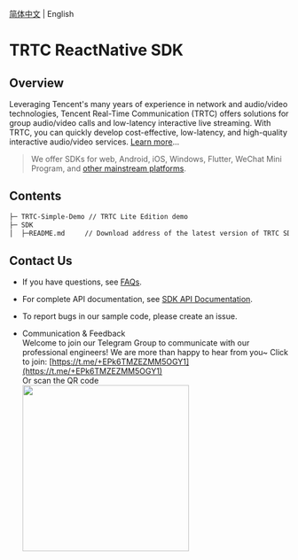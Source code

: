 [简体中文](./README-zh_CN.md) | English

# TRTC ReactNative SDK

## Overview

Leveraging Tencent's many years of experience in network and audio/video technologies, Tencent Real-Time Communication (TRTC) offers solutions for group audio/video calls and low-latency interactive live streaming. With TRTC, you can quickly develop cost-effective, low-latency, and high-quality interactive audio/video services. [Learn more](https://intl.cloud.tencent.com/document/product/647/35078)...

> We offer SDKs for web, Android, iOS, Windows, Flutter, WeChat Mini Program, and [other mainstream platforms](https://github.com/LiteAVSDK?q=TRTC_&type=all&sort=).

## Contents

```bash
├─ TRTC-Simple-Demo // TRTC Lite Edition demo
├─ SDK 
│  ├─README.md     // Download address of the latest version of TRTC SDK
```

## Contact Us
- If you have questions, see [FAQs](https://www.tencentcloud.com/document/product/647/36057).

- For complete API documentation, see [SDK API Documentation](https://www.tencentcloud.com/document/product/647/43300).

- To report bugs in our sample code, please create an issue.

- Communication & Feedback   
Welcome to join our Telegram Group to communicate with our professional engineers! We are more than happy to hear from you~
Click to join: [https://t.me/+EPk6TMZEZMM5OGY1](https://t.me/+EPk6TMZEZMM5OGY1)   
Or scan the QR code   
  <img src="https://sdk-liteav-1252463788.cos.ap-hongkong.myqcloud.com/app/internal/upgrade/github/Telegram-TRTC-Android.jpg" width="300px">    